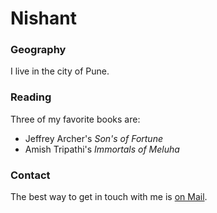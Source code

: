 # Nishant

### Geography

I live in the city of Pune.

### Reading

Three of my favorite books are:

- Jeffrey Archer's *Son's of Fortune*
- Amish Tripathi's *Immortals of Meluha*

### Contact

The best way to get in touch with me is [on Mail](abc@mail.com).
